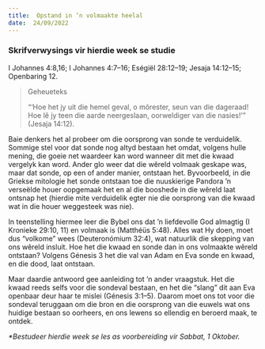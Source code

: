 ```yaml
---
title:  Opstand in ’n volmaakte heelal
date:  24/09/2022
---
```


### Skrifverwysings vir hierdie week se studie
I Johannes 4:8,16; I Johannes 4:7–16; Eségiël 28:12–19; Jesaja 14:12–15; Openbaring 12.

> <p>Geheueteks</p>
> “‘Hoe het jy uit die hemel geval, o môrester, seun van die dageraad!  Hoe lê jy teen die aarde neergeslaan, oorweldiger van die nasies!’” (Jesaja 14:12).

Baie denkers het al probeer om die oorsprong van sonde te verduidelik. Sommige stel voor dat sonde nog altyd bestaan het omdat, volgens hulle mening, die goeie net waardeer kan word wanneer dit met die kwaad vergelyk kan word. Ander glo weer dat die wêreld volmaak geskape was, maar dat sonde, op een of ander manier, ontstaan het. Byvoorbeeld, in die Griekse mitologie het sonde ontstaan toe die nuuskierige Pandora ’n verseëlde houer oopgemaak het en al die booshede in die wêreld laat ontsnap het (hierdie mite verduidelik egter nie die oorsprong van die kwaad wat in die houer weggesteek was nie).

In teenstelling hiermee leer die Bybel ons dat ’n liefdevolle God almagtig (I Kronieke 29:10, 11) en volmaak is (Matthéüs 5:48). Alles wat Hy doen, moet dus “volkome” wees (Deuteronómium 32:4), wat natuurlik die skepping van ons wêreld insluit. Hoe het die kwaad en sonde dan in ons volmaakte wêreld ontstaan? Volgens Génesis 3 het die val van Adam en Eva sonde en kwaad, en die dood, laat ontstaan.

Maar daardie antwoord gee aanleiding tot ’n ander vraagstuk. Het die kwaad reeds selfs voor die sondeval bestaan, en het die “slang” dit aan Eva openbaar deur haar te mislei (Génesis 3:1–5). Daarom moet ons tot voor die sondeval teruggaan om die bron en die oorsprong van die euwels wat ons huidige bestaan so oorheers, en ons lewens so ellendig en beroerd maak, te ontdek.

_*Bestudeer hierdie week se les as voorbereiding vir Sabbat, 1 Oktober._